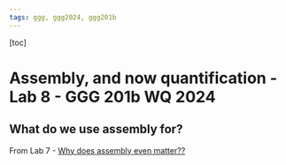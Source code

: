 ```yaml
---
tags: ggg, ggg2024, ggg201b
---
```


[toc]

# Assembly, and now quantification - Lab 8 - GGG 201b WQ 2024

## What do we use assembly for?

From Lab 7 - [Why does assembly even matter??](https://hackmd.io/4c2Vyt6vQ36ALvSNHJvK_Q?view#Revisit-why-does-assembly-even-matter-maaaaaan)